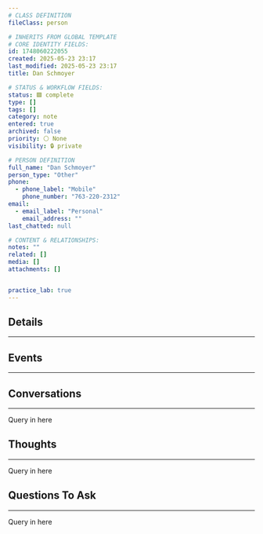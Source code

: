 ```yaml
---
# CLASS DEFINITION
fileClass: person

# INHERITS FROM GLOBAL TEMPLATE
# CORE IDENTITY FIELDS:
id: 1748060222055
created: 2025-05-23 23:17
last_modified: 2025-05-23 23:17
title: Dan Schmoyer

# STATUS & WORKFLOW FIELDS:
status: 🟩 complete
type: []
tags: []
category: note
entered: true
archived: false
priority: ⚪ None
visibility: 🔒 private

# PERSON DEFINITION
full_name: "Dan Schmoyer"
person_type: "Other"
phone:
  - phone_label: "Mobile"
    phone_number: "763-220-2312"
email:
  - email_label: "Personal"
    email_address: ""
last_chatted: null

# CONTENT & RELATIONSHIPS:
notes: ""
related: []
media: []
attachments: []


practice_lab: true
---
```


## Details
---

## Events
---

## Conversations
---
Query in here


## Thoughts
---
Query in here


## Questions To Ask
---
Query in here

